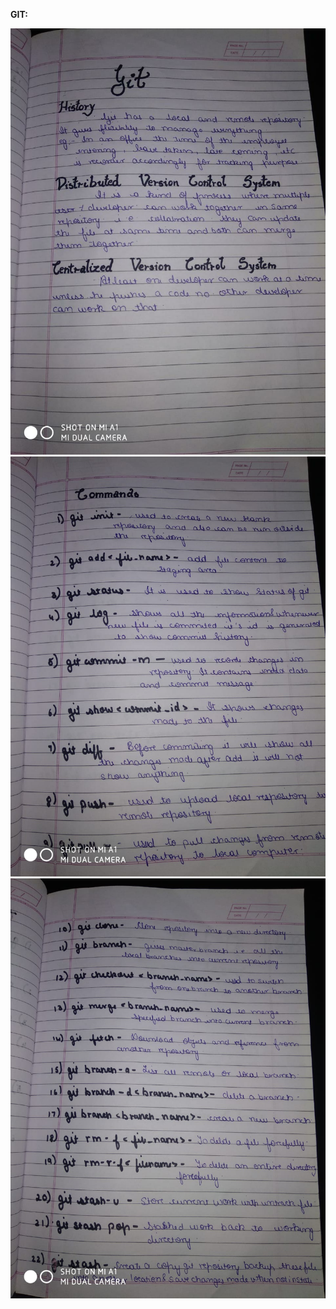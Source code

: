 **GIT:**

![GIT IMAGES](https://github.com/samruddhimanjrekar/Images/blob/3ad5ea8a7019ceed46068b1ee3bce40accf32cae/WhatsApp%20Image%202021-05-26%20at%207.21.27%20PM.jpeg)
![GIT IMAGES](https://github.com/samruddhimanjrekar/Images/blob/3ad5ea8a7019ceed46068b1ee3bce40accf32cae/WhatsApp%20Image%202021-05-26%20at%207.21.58%20PM.jpeg)
![GIT IMAGES](https://github.com/samruddhimanjrekar/Images/blob/3ad5ea8a7019ceed46068b1ee3bce40accf32cae/WhatsApp%20Image%202021-05-26%20at%207.21.58%20PM%20(1).jpeg)

